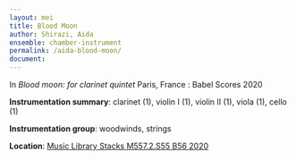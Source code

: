 ```yaml
---
layout: mei
title: Blood Moon 
author: Shirazi, Aida
ensemble: chamber-instrument
permalink: /aida-blood-moon/
document: 
---
```


In *Blood moon: for clarinet quintet* Paris, France : Babel Scores 2020 

**Instrumentation summary**: clarinet (1), violin I (1), violin II (1), viola (1), cello (1)

**Instrumentation group**: woodwinds, strings 

**Location**: <a href="https://tufts.primo.exlibrisgroup.com/permalink/01TUN_INST/1kc9gia/alma991018456863203851" target="_blank">Music Library Stacks M557.2.S55 B56 2020</a>